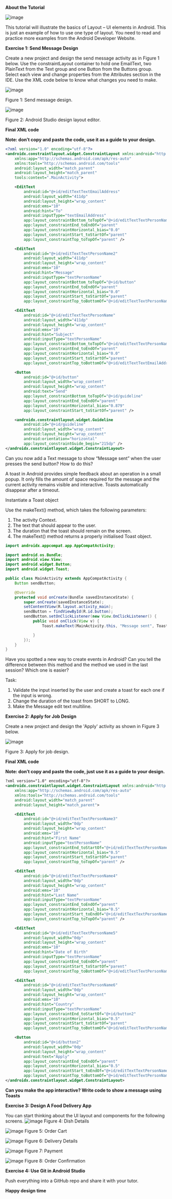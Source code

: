 **About the Tutorial**

![image](uploads/ff971689644c8b4dcbb0f7d1aeb6be01/image.png)

 
This tutorial will illustrate the basics of Layout – UI elements in Android. This is just an example of how to use one type of layout. You need to read and practice more examples from the Android Developer Website.
 

**Exercise 1: Send Message Design**

Create a new project and design the send message activity as in Figure 1 below. Use the constraintLayout container to hold one EmailText, two PlainText from the Text group and one Button from the Buttons group. Select each view and change properties from the Attributes section in the IDE. Use the XML code below to know what changes you need to make. 
 
![image](uploads/940f012f4c0c25900c2e1d7c66831827/image.png)

Figure 1: Send message design.

![image](uploads/7feb9c5f7e0eaace9769e6e57c67d748/image.png)

Figure 2: Android Studio design layout editor.


**Final XML code**

__**Note: don’t copy and paste the code, use it as a guide to your design.**__

```xml
<?xml version="1.0" encoding="utf-8"?>
<androidx.constraintlayout.widget.ConstraintLayout xmlns:android="http://schemas.android.com/apk/res/android"
    xmlns:app="http://schemas.android.com/apk/res-auto"
    xmlns:tools="http://schemas.android.com/tools"
    android:layout_width="match_parent"
    android:layout_height="match_parent"
    tools:context=".MainActivity">

    <EditText
        android:id="@+id/editTextTextEmailAddress"
        android:layout_width="411dp"
        android:layout_height="wrap_content"
        android:ems="10"
        android:hint="To"
        android:inputType="textEmailAddress"
        app:layout_constraintBottom_toTopOf="@+id/editTextTextPersonName"
        app:layout_constraintEnd_toEndOf="parent"
        app:layout_constraintHorizontal_bias="0.0"
        app:layout_constraintStart_toStartOf="parent"
        app:layout_constraintTop_toTopOf="parent" />

    <EditText
        android:id="@+id/editTextTextPersonName2"
        android:layout_width="411dp"
        android:layout_height="wrap_content"
        android:ems="10"
        android:hint="Message"
        android:inputType="textPersonName"
        app:layout_constraintBottom_toTopOf="@+id/button"
        app:layout_constraintEnd_toEndOf="parent"
        app:layout_constraintHorizontal_bias="0.0"
        app:layout_constraintStart_toStartOf="parent"
        app:layout_constraintTop_toBottomOf="@+id/editTextTextPersonName" />

    <EditText
        android:id="@+id/editTextTextPersonName"
        android:layout_width="411dp"
        android:layout_height="wrap_content"
        android:ems="10"
        android:hint="Subject"
        android:inputType="textPersonName"
        app:layout_constraintBottom_toTopOf="@+id/editTextTextPersonName2"
        app:layout_constraintEnd_toEndOf="parent"
        app:layout_constraintHorizontal_bias="0.0"
        app:layout_constraintStart_toStartOf="parent"
        app:layout_constraintTop_toBottomOf="@+id/editTextTextEmailAddress" />

    <Button
        android:id="@+id/button"
        android:layout_width="wrap_content"
        android:layout_height="wrap_content"
        android:text="Send"
        app:layout_constraintBottom_toTopOf="@+id/guideline"
        app:layout_constraintEnd_toEndOf="parent"
        app:layout_constraintHorizontal_bias="0.879"
        app:layout_constraintStart_toStartOf="parent" />

    <androidx.constraintlayout.widget.Guideline
        android:id="@+id/guideline"
        android:layout_width="wrap_content"
        android:layout_height="wrap_content"
        android:orientation="horizontal"
        app:layout_constraintGuide_begin="215dp" />
</androidx.constraintlayout.widget.ConstraintLayout>
```
Can you now add a Text message to show “Message sent” when the user presses the send button? How to do this?

A toast in Android provides simple feedback about an operation in a small popup. It only fills the amount of space required for the message and the current activity remains visible and interactive. Toasts automatically disappear after a timeout.

Instantiate a Toast object

Use the makeText() method, which takes the following parameters:

1) The activity Context.
2) The text that should appear to the user.
3) The duration that the toast should remain on the screen.
4) The makeText() method returns a properly initialised Toast object.

```java
import androidx.appcompat.app.AppCompatActivity;

import android.os.Bundle;
import android.view.View;
import android.widget.Button;
import android.widget.Toast;

public class MainActivity extends AppCompatActivity {
    Button sendButton;

    @Override
    protected void onCreate(Bundle savedInstanceState) {
        super.onCreate(savedInstanceState);
        setContentView(R.layout.activity_main);
        sendButton = findViewById(R.id.button);
        sendButton.setOnClickListener(new View.OnClickListener() {
            public void onClick(View v) {
                Toast.makeText(MainActivity.this, "Message sent", Toast.LENGTH_SHORT).show();

            }
        });
    }
}
```

Have you spotted a new way to create events in Android? Can you tell the difference between this method and the method we used in the last session? Which one is easier? 

Task: 
1) Validate the input inserted by the user and create a toast for each one if the input is wrong.
2) Change the duration of the toast from SHORT to LONG.
3) Make the Message edit text multiline. 

**Exercise 2: Apply for Job Design**

Create a new project and design the 'Apply' activity as shown in Figure 3 below. 


![image](uploads/be2f12f38a16dd62277ab86db74eabaf/image.png)

Figure 3: Apply for job design.

**Final XML code** 

**Note: don’t copy and paste the code, just use it as a guide to your design.**  

```xml
?xml version="1.0" encoding="utf-8"?>
<androidx.constraintlayout.widget.ConstraintLayout xmlns:android="http://schemas.android.com/apk/res/android"
    xmlns:app="http://schemas.android.com/apk/res-auto"
    xmlns:tools="http://schemas.android.com/tools"
    android:layout_width="match_parent"
    android:layout_height="match_parent">

    <EditText
        android:id="@+id/editTextTextPersonName3"
        android:layout_width="0dp"
        android:layout_height="wrap_content"
        android:ems="10"
        android:hint="First Name"
        android:inputType="textPersonName"
        app:layout_constraintEnd_toStartOf="@+id/editTextTextPersonName4"
        app:layout_constraintHorizontal_bias="0.5"
        app:layout_constraintStart_toStartOf="parent"
        app:layout_constraintTop_toTopOf="parent" />

    <EditText
        android:id="@+id/editTextTextPersonName4"
        android:layout_width="0dp"
        android:layout_height="wrap_content"
        android:ems="10"
        android:hint="Last Name"
        android:inputType="textPersonName"
        app:layout_constraintEnd_toEndOf="parent"
        app:layout_constraintHorizontal_bias="0.5"
        app:layout_constraintStart_toEndOf="@+id/editTextTextPersonName3"
        app:layout_constraintTop_toTopOf="parent" />

    <EditText
        android:id="@+id/editTextTextPersonName5"
        android:layout_width="0dp"
        android:layout_height="wrap_content"
        android:ems="10"
        android:hint="Date of Birth"
        android:inputType="textPersonName"
        app:layout_constraintEnd_toEndOf="parent"
        app:layout_constraintStart_toStartOf="parent"
        app:layout_constraintTop_toBottomOf="@+id/editTextTextPersonName3" />

    <EditText
        android:id="@+id/editTextTextPersonName6"
        android:layout_width="0dp"
        android:layout_height="wrap_content"
        android:ems="10"
        android:hint="Country"
        android:inputType="textPersonName"
        app:layout_constraintEnd_toStartOf="@+id/button2"
        app:layout_constraintHorizontal_bias="0.5"
        app:layout_constraintStart_toStartOf="parent"
        app:layout_constraintTop_toBottomOf="@+id/editTextTextPersonName5" />

    <Button
        android:id="@+id/button2"
        android:layout_width="0dp"
        android:layout_height="wrap_content"
        android:text="Apply"
        app:layout_constraintEnd_toEndOf="parent"
        app:layout_constraintHorizontal_bias="0.5"
        app:layout_constraintStart_toEndOf="@+id/editTextTextPersonName6"
        app:layout_constraintTop_toBottomOf="@+id/editTextTextPersonName5" />
</androidx.constraintlayout.widget.ConstraintLayout>
```
**Can you make the app interactive? Write code to show a message using Toasts**


**Exercise 3: Design A Food Delivery App**

You can start thinking about the UI layout and components for the following screens.
![image](https://github.com/user-attachments/assets/c7773910-ea91-40ab-9c28-de55e0bbabe7)
Figure 4: Dish Details

![image](https://github.com/user-attachments/assets/e02e80c1-b36b-4b2a-81aa-1226674b26cf)
Figure 5: Order Cart

![image](https://github.com/user-attachments/assets/13b4c33b-5765-44a8-a6ea-bc68c144ef04)
Figure 6: Delivery Details

![image](https://github.com/user-attachments/assets/6d91926e-6ef1-4772-89e0-5e1d1bff44e7)
Figure 7: Payment

![image](https://github.com/user-attachments/assets/1c07733e-2f96-4e30-9a3c-b2211ba158e0)
Figure 8: Order Confirmation


**Exercise 4: Use Git in Android Studio**

Push everything into a GitHub repo and share it with your tutor.

**Happy design time**
